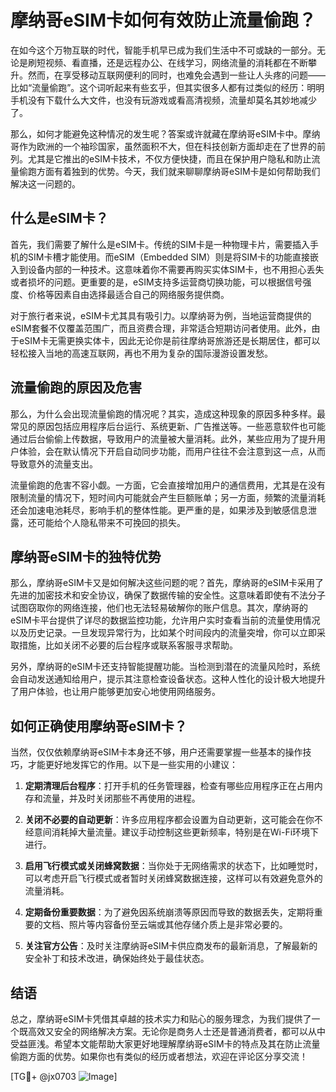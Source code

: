 # 摩纳哥eSIM卡如何有效防止流量偷跑？

在如今这个万物互联的时代，智能手机早已成为我们生活中不可或缺的一部分。无论是刷短视频、看直播，还是远程办公、在线学习，网络流量的消耗都在不断攀升。然而，在享受移动互联网便利的同时，也难免会遇到一些让人头疼的问题——比如“流量偷跑”。这个词听起来有些玄乎，但其实很多人都有过类似的经历：明明手机没有下载什么大文件，也没有玩游戏或看高清视频，流量却莫名其妙地减少了。

那么，如何才能避免这种情况的发生呢？答案或许就藏在摩纳哥eSIM卡中。摩纳哥作为欧洲的一个袖珍国家，虽然面积不大，但在科技创新方面却走在了世界的前列。尤其是它推出的eSIM卡技术，不仅方便快捷，而且在保护用户隐私和防止流量偷跑方面有着独到的优势。今天，我们就来聊聊摩纳哥eSIM卡是如何帮助我们解决这一问题的。

## 什么是eSIM卡？

首先，我们需要了解什么是eSIM卡。传统的SIM卡是一种物理卡片，需要插入手机的SIM卡槽才能使用。而eSIM（Embedded SIM）则是将SIM卡的功能直接嵌入到设备内部的一种技术。这意味着你不需要再购买实体SIM卡，也不用担心丢失或者损坏的问题。更重要的是，eSIM支持多运营商切换功能，可以根据信号强度、价格等因素自由选择最适合自己的网络服务提供商。

对于旅行者来说，eSIM卡尤其具有吸引力。以摩纳哥为例，当地运营商提供的eSIM套餐不仅覆盖范围广，而且资费合理，非常适合短期访问者使用。此外，由于eSIM卡无需更换实体卡，因此无论你是前往摩纳哥旅游还是长期居住，都可以轻松接入当地的高速互联网，再也不用为复杂的国际漫游设置发愁。

## 流量偷跑的原因及危害

那么，为什么会出现流量偷跑的情况呢？其实，造成这种现象的原因多种多样。最常见的原因包括应用程序后台运行、系统更新、广告推送等。一些恶意软件也可能通过后台偷偷上传数据，导致用户的流量被大量消耗。此外，某些应用为了提升用户体验，会在默认情况下开启自动同步功能，而用户往往不会注意到这一点，从而导致意外的流量支出。

流量偷跑的危害不容小觑。一方面，它会直接增加用户的通信费用，尤其是在没有限制流量的情况下，短时间内可能就会产生巨额账单；另一方面，频繁的流量消耗还会加速电池耗尽，影响手机的整体性能。更严重的是，如果涉及到敏感信息泄露，还可能给个人隐私带来不可挽回的损失。

## 摩纳哥eSIM卡的独特优势

那么，摩纳哥eSIM卡又是如何解决这些问题的呢？首先，摩纳哥的eSIM卡采用了先进的加密技术和安全协议，确保了数据传输的安全性。这意味着即使有不法分子试图窃取你的网络连接，他们也无法轻易破解你的账户信息。其次，摩纳哥的eSIM卡平台提供了详尽的数据监控功能，允许用户实时查看当前的流量使用情况以及历史记录。一旦发现异常行为，比如某个时间段内的流量突增，你可以立即采取措施，比如关闭不必要的后台程序或联系客服寻求帮助。

另外，摩纳哥的eSIM卡还支持智能提醒功能。当检测到潜在的流量风险时，系统会自动发送通知给用户，提示其注意检查设备状态。这种人性化的设计极大地提升了用户体验，也让用户能够更加安心地使用网络服务。

## 如何正确使用摩纳哥eSIM卡？

当然，仅仅依赖摩纳哥eSIM卡本身还不够，用户还需要掌握一些基本的操作技巧，才能更好地发挥它的作用。以下是一些实用的小建议：

1. **定期清理后台程序**：打开手机的任务管理器，检查有哪些应用程序正在占用内存和流量，并及时关闭那些不再使用的进程。
   
2. **关闭不必要的自动更新**：许多应用程序都会设置为自动更新，这可能会在你不经意间消耗掉大量流量。建议手动控制这些更新频率，特别是在Wi-Fi环境下进行。

3. **启用飞行模式或关闭蜂窝数据**：当你处于无网络需求的状态下，比如睡觉时，可以考虑开启飞行模式或者暂时关闭蜂窝数据连接，这样可以有效避免意外的流量消耗。

4. **定期备份重要数据**：为了避免因系统崩溃等原因而导致的数据丢失，定期将重要的文档、照片等内容备份至云端或其他存储介质上是非常必要的。

5. **关注官方公告**：及时关注摩纳哥eSIM卡供应商发布的最新消息，了解最新的安全补丁和技术改进，确保始终处于最佳状态。

## 结语

总之，摩纳哥eSIM卡凭借其卓越的技术实力和贴心的服务理念，为我们提供了一个既高效又安全的网络解决方案。无论你是商务人士还是普通消费者，都可以从中受益匪浅。希望本文能帮助大家更好地理解摩纳哥eSIM卡的特点及其在防止流量偷跑方面的优势。如果你也有类似的经历或者想法，欢迎在评论区分享交流！

[TG💪+ @jx0703 ![Image](https://github.com/user-attachments/assets/dbca1d08-cadb-493c-b0ec-ad6f7a83f270)]